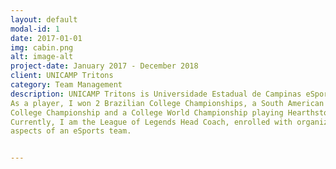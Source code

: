 ```yaml
---
layout: default
modal-id: 1
date: 2017-01-01
img: cabin.png
alt: image-alt
project-date: January 2017 - December 2018
client: UNICAMP Tritons
category: Team Management
description: UNICAMP Tritons is Universidade Estadual de Campinas eSports Team.
As a player, I won 2 Brazilian College Championships, a South American
College Championship and a College World Championship playing Hearthstone.
Currently, I am the League of Legends Head Coach, enrolled with organizations
aspects of an eSports team.


---
```

